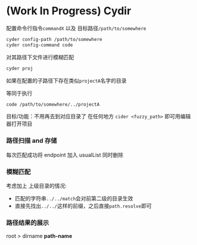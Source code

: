 # (Work In Progress) Cydir

配置命令行指令`commandX` 以及 目标路径`/path/to/somewhere`

```bash
cyder config-path /path/to/somewhere
cyder config-command code
```

对其路径下文件进行模糊匹配

```bash
cyder proj
```

如果在配置的子路径下存在类似`projectA`名字的目录

等同于执行

```bash
code /path/to/somewhere/../projectA
```

目标/功能：不用再去到对应目录了 在任何地方 `cider <fuzzy_path>` 即可用编辑器打开项目

### 路径扫描 and 存储

每次匹配成功将 endpoint 加入 usualList 同时删除

### 模糊匹配

考虑加上 上级目录的情况:

- 匹配的字符串`../../match`会对前第二级的目录生效
- 直接先找出`../../`这样的前缀，之后直接`path.resolve`即可

### 路径结果的展示

root > dirname **path-name**
